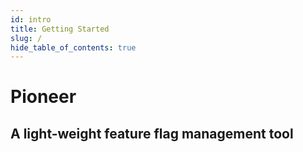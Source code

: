 ```yaml
---
id: intro
title: Getting Started
slug: /
hide_table_of_contents: true
---
```


# Pioneer
## A light-weight feature flag management tool